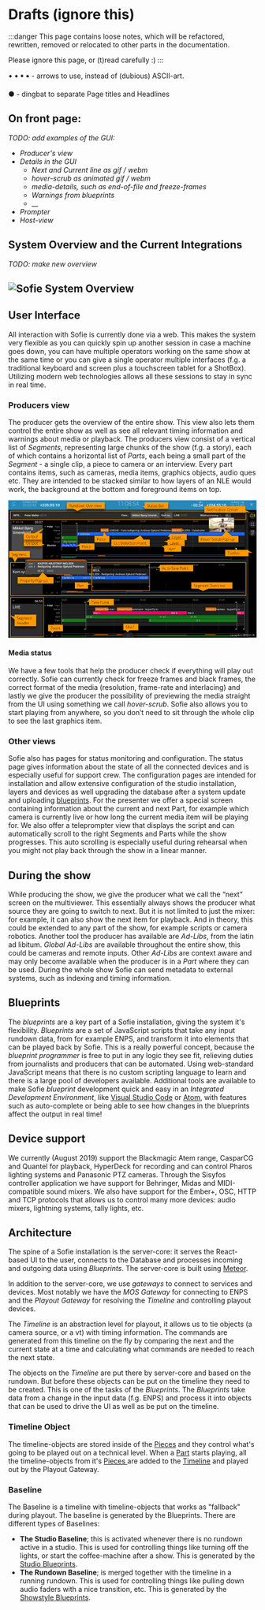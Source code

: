 # Drafts (ignore this)

:::danger
This page contains loose notes, which will be refactored, rewritten, removed or relocated to other parts in the documentation.

Please ignore this page, or \(t\)read carefully :\)
:::

🠹 🠸 🠻 🠺 - arrows to use, instead of \(dubious\) ASCII-art.

● - dingbat to separate Page titles and Headlines

## On front page:

_TODO: add examples of the GUI:_

* _Producer's view_
* _Details in the GUI_
  * _Next and Current line as gif / webm_
  * _hover-scrub as animated gif / webm_
  * _media-details, such as end-of-file and freeze-frames_
  * _Warnings from blueprints_
  * \_\_
* _Prompter_
* _Host-view_

## System Overview and the Current Integrations

_TODO: make new overview_

## ![Sofie System Overview](https://raw.githubusercontent.com/nrkno/Sofie-TV-automation/master/images/Sofie_NRK_May_10_2019.png)

## User Interface

All interaction with Sofie is currently done via a web. This makes the system very flexible as you can quickly spin up another session in case a machine goes down, you can have multiple operators working on the same show at the same time or you can give a single operator multiple interfaces  \(f.g. a traditional keyboard and screen plus a touchscreen tablet for a ShotBox\). Utilizing modern web technologies allows all these sessions to stay in sync in real time.

### Producers view

The producer gets the overview of the entire show. This view also lets them control the entire show as well as see all relevant timing information and warnings about media or playback. The producers view consist of a vertical list of _Segments_, representing large chunks of the show \(f.g. a story\), each of which contains a horizontal list of _Parts_, each being a small part of the _Segment_ - a single clip, a piece to camera or an interview. Every part contains items, such as cameras, media items, graphics objects, audio ques etc. They are intended to be stacked similar to how layers of an NLE would work, the background at the bottom and foreground items on top.



![The Producer&apos;s view and naming conventions of components](/img/docs/main/sofie-naming-conventions.png)

#### Media status

We have a few tools that help the producer check if everything will play out correctly. Sofie can currently check for freeze frames and black frames, the correct format of the media \(resolution, frame-rate and interlacing\) and lastly we give the producer the possibility of previewing the media straight from the UI using something we call _hover-scrub_. Sofie also allows you to start playing from anywhere, so you don’t need to sit through the whole clip to see the last graphics item.

### Other views

Sofie also has pages for status monitoring and configuration. The status page gives information about the state of all the connected devices and is especially useful for support crew. The configuration pages are intended for installation and allow extensive configuration of the studio installation, layers and devices as well upgrading the database after a system update and uploading [blueprints](features-and-configuration/concepts-and-architecture.md#blueprints). For the presenter we offer a special screen containing information about the current and next Part, for example which camera is currently live or how long the current media item will be playing for. We also offer a teleprompter view that displays the script and can automatically scroll to the right Segments and Parts while the show progresses. This auto scrolling is especially useful during rehearsal when you might not play back through the show in a linear manner.

## During the show 

While producing the show, we give the producer what we call the “next” screen on the multiviewer. This essentially always shows the producer what source they are going to switch to next. But it is not limited to just the mixer: for example, it can also show the next item for playback. And in theory, this could be extended to any part of the show, for example scripts or camera robotics. Another tool the producer has available are _Ad-Libs_, from the latin ad libitum. _Global Ad-Libs_ are available throughout the entire show, this could be cameras and remote inputs. Other _Ad-Libs_ are context aware and may only become available when the producer is in a _Part_ where they can be used. During the whole show Sofie can send metadata to external systems, such as indexing and timing information.



## Blueprints 

The _blueprints_ are a key part of a Sofie installation, giving the system it's flexibility. _Blueprints_ are a set of JavaScript scripts that take any input rundown data, from for example ENPS, and transform it into elements that can be played back by Sofie. This is a really powerful concept, because the _blueprint programmer_ is free to put in any logic they see fit, relieving duties from journalists and producers that can be automated. Using web-standard JavaScript means that there is no custom scripting language to learn and there is a large pool of developers available. Additional tools are available to make Sofie _blueprint_ development quick and easy in an _Integrated Development Environment_, like [Visual Studio Code](https://code.visualstudio.com/) or [Atom](https://atom.io/), with features such as auto-complete or being able to see how changes in the blueprints affect the output in real time!

## Device support 

We currently \(August 2019\) support the Blackmagic Atem range, CasparCG and Quantel for playback, HyperDeck for recording and can control Pharos lighting systems and Panasonic PTZ cameras. Through the Sisyfos controller application we have support for Behringer, Midas and MIDI-compatible sound mixers. We also have support for the Ember+, OSC, HTTP and TCP protocols that allows us to control many more devices: audio mixers, lightning systems, tally lights, etc.

## Architecture 

The spine of a Sofie installation is the server-core: it serves the React-based UI to the user, connects to the Database and processes incoming and outgoing data using _Blueprints_. The server-core is built using [Meteor](https://www.meteor.com/).

In addition to the server-core, we use _gateways_ to connect to services and devices. Most notably we have the _MOS Gateway_ for connecting to ENPS and the _Playout Gateway_ for resolving the _Timeline_ and controlling playout devices.

The _Timeline_ is an abstraction level for playout, it allows us to tie objects \(a camera source, or a vt\) with timing information. The commands are generated from this timeline on the fly by comparing the next and the current state at a time and calculating what commands are needed to reach the next state.

The objects on the _Timeline_ are put there by server-core and based on the rundown. But before these objects can be put on the timeline they need to be created. This is one of the tasks of the _Blueprints_. The _Blueprints_ take data from a change in the input data \(f.g. ENPS\) and process it into objects that can be used to drive the UI as well as be put on the timeline.







### Timeline Object

The timeline-objects are stored inside of the [Pieces](dictionary#piece) and they control what's going to be played out on a technical level. When a [Part](dictionary#part) starts playing, all the timeline-objects from it's [Pieces ](dictionary#piece)are added to the [Timeline](dictionary#timeline) and played out by the Playout Gateway.

### Baseline

The Baseline is a timeline with timeline-objects that works as "fallback" during playout. The baseline is generated by the Blueprints. There are different types of Baselines:

* **The Studio Baseline**; this is activated whenever there is no rundown active in a studio. This is used for controlling things like turning off the lights, or start the coffee-machine after a show. This is generated by the [Studio Blueprints](dictionary#blueprints).
* **The Rundown Baseline**; is merged together with the timeline in a running rundown. This is used for controlling things like pulling down audio faders with a nice transition, etc. This is generated by the [Showstyle Blueprints](dictionary#blueprints).


